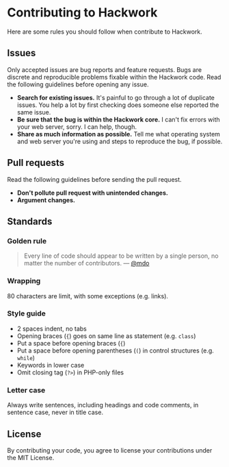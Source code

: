 # Contributing to Hackwork

Here are some rules you should follow when contribute to Hackwork.

## Issues

Only accepted issues are bug reports and feature requests. Bugs are discrete
and reproducible problems fixable within the Hackwork code. Read the following
guidelines before opening any issue.

- **Search for existing issues.** It's painful to go through a lot of duplicate
  issues. You help a lot by first checking does someone else reported the same
  issue.
- **Be sure that the bug is within the Hackwork core.** I can't fix errors with
  your web server, sorry. I can help, though.
- **Share as much information as possible.** Tell me what operating system and
  web server you're using and steps to reproduce the bug, if possible.

## Pull requests

Read the following guidelines before sending the pull request.

- **Don't pollute pull request with unintended changes.**
- **Argument changes.**

## Standards

### Golden rule

> Every line of code should appear to be written by a single person, no matter
the number of contributors. &mdash; [@mdo](http://mdo.github.io/code-guide/)

### Wrapping

80 characters are limit, with some exceptions (e.g. links).

### Style guide

- 2 spaces indent, no tabs
- Opening braces (`{`) goes on same line as statement (e.g. `class`)
- Put a space before opening braces (`{`)
- Put a space before opening parentheses (`(`) in control structures (e.g.
  `while`)
- Keywords in lower case
- Omit closing tag (`?>`) in PHP-only files

### Letter case

Always write sentences, including headings and code comments, in sentence case,
never in title case.

## License

By contributing your code, you agree to license your contributions under the
MIT License.
